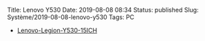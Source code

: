 Title: Lenovo Y530
Date: 2019-08-08 08:34
Status: published
Slug: Système/2019-08-08-lenovo-y530
Tags: PC

* [Lenovo-Legion-Y530-15ICH](https://www.lenovo.com/fr/fr/laptops/legion-laptops/legion-y-series/Lenovo-Legion-Y530-15ICH/p/88GMY501020)
